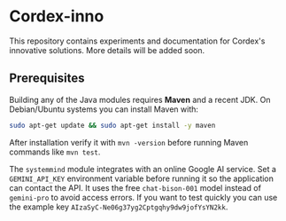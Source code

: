 # Cordex-inno

This repository contains experiments and documentation for Cordex's innovative solutions. More details will be added soon.

## Prerequisites

Building any of the Java modules requires **Maven** and a recent JDK. On Debian/Ubuntu systems you can install Maven with:

```bash
sudo apt-get update && sudo apt-get install -y maven
```

After installation verify it with `mvn -version` before running Maven commands like `mvn test`.

The `systemmind` module integrates with an online Google AI service. Set a `GEMINI_API_KEY` environment variable before running it so the application can contact the API. It uses the free `chat-bison-001` model instead of `gemini-pro` to avoid access errors. If you want to test quickly you can use the example key `AIzaSyC-Ne06g37yg2Cptgqhy9dw9jofYsYN2kk`.
